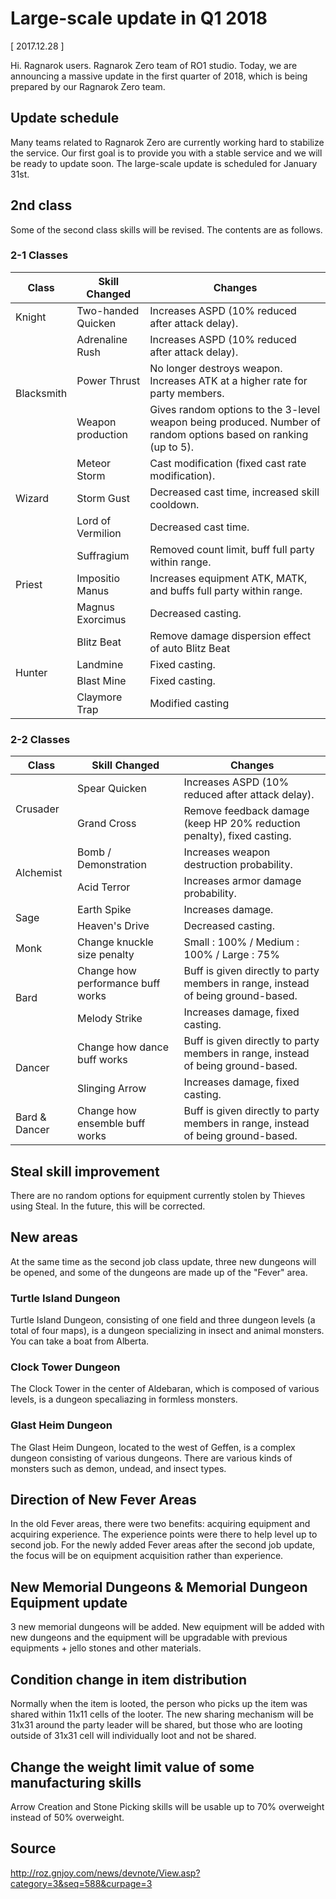 # Large-scale update in Q1 2018

[ 2017.12.28 ]

Hi. Ragnarok users. Ragnarok Zero team of RO1 studio. Today, we are announcing a massive update in the first quarter of 2018, which is being prepared by our Ragnarok Zero team.

## Update schedule
 
Many teams related to Ragnarok Zero are currently working hard to stabilize the service. Our first goal is to provide you with a stable service and we will be ready to update soon. The large-scale update is scheduled for January 31st.

## 2nd class

Some of the second class skills will be revised. The contents are as follows.

### 2-1 Classes

<table>
  <thead>
    <tr>
			<th>Class</th>
			<th>Skill Changed</th>
			<th>Changes</th>
		</tr>
  </thead>
	<tbody>
		<tr>
			<td>Knight</td>
			<td>Two-handed Quicken</td>
			<td>Increases ASPD (10% reduced after attack delay).</td>
		</tr>
		<tr>
			<td rowspan="3">Blacksmith</td>
			<td>Adrenaline Rush</td>
			<td>Increases ASPD (10% reduced after attack delay).</td>
		</tr>
		<tr>
			<td>Power Thrust</td>
			<td>No longer destroys weapon. Increases ATK at a higher rate for party members.</td>
		</tr>
		<tr>
			<td>Weapon production</td>
			<td>Gives random options to the 3-level weapon being produced. Number of random options based on ranking (up to 5).</td>
		</tr>
		<tr>
			<td rowspan="3">Wizard</td>
			<td>Meteor Storm</td>
			<td>Cast modification (fixed cast rate modification).</td>
		</tr>
		<tr>
			<td>Storm Gust</td>
			<td>Decreased cast time, increased skill cooldown.</td>
		</tr>
		<tr>
			<td>Lord of Vermilion</td>
			<td>Decreased cast time.</td>
		</tr>
		<tr>
			<td rowspan="3">Priest</td>
			<td>Suffragium</td>
			<td>Removed count limit, buff full party within range.</td>
		</tr>
		<tr>
			<td>Impositio Manus</td>
			<td>Increases equipment ATK, MATK, and buffs full party within range.</td>
		</tr>
		<tr>
			<td>Magnus Exorcimus</td>
			<td>Decreased casting.</td>
		</tr>
		<tr>
			<td rowspan="4">Hunter</td>
			<td>Blitz Beat</td>
			<td>Remove damage dispersion effect of auto Blitz Beat</td>
		</tr>
		<tr>
			<td>Landmine</td>
			<td>Fixed casting.</td>
		</tr>
		<tr>
			<td>Blast Mine</td>
			<td>Fixed casting.</td>
		</tr>
		<tr>
			<td>Claymore Trap</td>
			<td>Modified casting</td>
		</tr>
	</tbody>
</table>

### 2-2 Classes

<table>
  <thead>
    <tr>
			<th>Class</th>
			<th>Skill Changed</th>
			<th>Changes</th>
		</tr>
  </thead>
	<tbody>
		<tr>
			<td rowspan="2">Crusader</td>
			<td>Spear Quicken</td>
			<td>Increases ASPD (10% reduced after attack delay).</td>
		</tr>
		<tr>
			<td>Grand Cross</td>
			<td>Remove feedback damage (keep HP 20% reduction penalty), fixed casting.</td>
		</tr>
		<tr>
			<td rowspan="2">Alchemist</td>
			<td>Bomb / Demonstration</td>
			<td>Increases weapon destruction probability.</td>
		</tr>
		<tr>
			<td>Acid Terror</td>
			<td>Increases armor damage probability.</td>
		</tr>
		<tr>
			<td rowspan="2">Sage</td>
			<td>Earth Spike</td>
			<td>Increases damage.</td>
		</tr>
		<tr>
			<td>Heaven's Drive</td>
			<td>Decreased casting.</td>
		</tr>
		<tr>
			<td>Monk</td>
			<td>Change knuckle size penalty</td>
			<td>Small : 100% / Medium : 100% / Large : 75%</td>
		</tr>
		<tr>
			<td rowspan="2">Bard</td>
			<td>Change how performance buff works</td>
			<td>Buff is given directly to party members in range, instead of being ground-based.</td>
		</tr>
		<tr>
			<td>Melody Strike</td>
			<td>Increases damage, fixed casting.</td>
		</tr>
		<tr>
			<td rowspan="2">Dancer</td>
			<td>Change how dance buff works</td>
			<td>Buff is given directly to party members in range, instead of being ground-based.</td>
		</tr>
		<tr>
			<td>Slinging Arrow</td>
			<td>Increases damage, fixed casting.</td>
		</tr>
		<tr>
			<td>Bard & Dancer</td>
			<td>Change how ensemble buff works</td>
			<td>Buff is given directly to party members in range, instead of being ground-based.</td>
		</tr>
	</tbody>
</table>

## Steal skill improvement

There are no random options for equipment currently stolen by Thieves using Steal. In the future, this will be corrected.

## New areas

At the same time as the second job class update, three new dungeons will be opened, and some of the dungeons are made up of the "Fever" area.

### Turtle Island Dungeon

Turtle Island Dungeon, consisting of one field and three dungeon levels (a total of four maps), is a dungeon specializing in insect and animal monsters. You can take a boat from Alberta.

### Clock Tower Dungeon

The Clock Tower in the center of Aldebaran, which is composed of various levels, is a dungeon specaliazing in formless monsters.

### Glast Heim Dungeon

The Glast Heim Dungeon, located to the west of Geffen, is a complex dungeon consisting of various dungeons. There are various kinds of monsters such as demon, undead, and insect types.

## Direction of New Fever Areas
 
In the old Fever areas, there were two benefits: acquiring equipment and acquiring experience. The experience points were there to help level up to second job. For the newly added Fever areas after the second job update, the focus will be on equipment acquisition rather than experience.

## New Memorial Dungeons & Memorial Dungeon Equipment update

3 new memorial dungeons will be added. New equipment will be added with new dungeons and the equipment will be upgradable with previous equipments + jello stones and other materials.

## Condition change in item distribution

Normally when the item is looted, the person who picks up the item was shared within 11x11 cells of the looter. The new sharing mechanism will be 31x31 around the party leader will be shared, but those who are looting outside of 31x31 cell will individually loot and not be shared.

## Change the weight limit value of some manufacturing skills

Arrow Creation and Stone Picking skills will be usable up to 70% overweight instead of 50% overweight.

## Source
http://roz.gnjoy.com/news/devnote/View.asp?category=3&seq=588&curpage=3